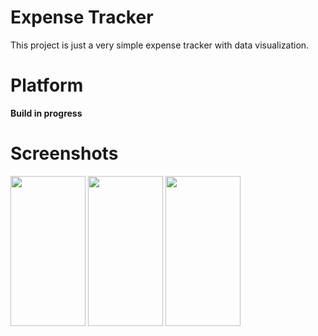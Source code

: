 # Expense Tracker
This project is just a very simple expense tracker with data visualization.

# Platform
**Build in progress**

# Screenshots
<img src="https://github.com/JjoshuaGundran/expenses/assets/111209419/162c52e0-18fd-4361-8776-cd12239b2bc6" width="120" height="240">
<img src="https://github.com/JjoshuaGundran/expenses/assets/111209419/7130b000-7fff-4f47-baeb-2cffd6c69066" width="120" height="240">
<img src="https://github.com/JjoshuaGundran/expenses/assets/111209419/417d75cd-8c0e-44aa-93a6-30b31524ea2b" width="120" height="240">
